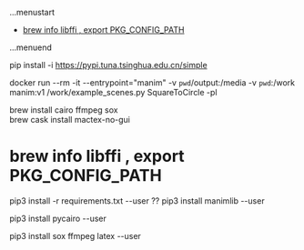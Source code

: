 ...menustart

 - [brew info libffi   ,  export PKG_CONFIG_PATH](#beb9ec148fb8366c6b4e9f85c920e0bd)

...menuend


pip install -i https://pypi.tuna.tsinghua.edu.cn/simple

docker run --rm -it --entrypoint="manim" -v `pwd`/output:/media -v `pwd`:/work  manim:v1  /work/example_scenes.py SquareToCircle -pl


brew install cairo  ffmpeg  sox  
brew cask install mactex-no-gui

<h2 id="beb9ec148fb8366c6b4e9f85c920e0bd"></h2>


# brew info libffi   ,  export PKG_CONFIG_PATH

pip3 install -r requirements.txt --user  ??
pip3 install manimlib --user


pip3 install pycairo --user

pip3 install sox ffmpeg latex  --user





